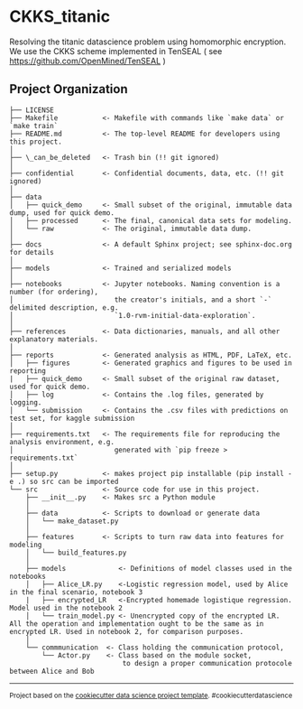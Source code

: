 CKKS_titanic
==============================

Resolving the titanic datascience problem using homomorphic encryption. We use the CKKS scheme implemented in TenSEAL ( see https://github.com/OpenMined/TenSEAL )

Project Organization
------------

    ├── LICENSE
    ├── Makefile           <- Makefile with commands like `make data` or `make train`
    ├── README.md          <- The top-level README for developers using this project.
    │
    ├── \_can_be_deleted   <- Trash bin (!! git ignored)
    │
    ├── confidential       <- Confidential documents, data, etc. (!! git ignored)
    │
    ├── data
    │   ├── quick_demo     <- Small subset of the original, immutable data dump, used for quick demo.
    │   ├── processed      <- The final, canonical data sets for modeling.
    │   └── raw            <- The original, immutable data dump.
    │
    ├── docs               <- A default Sphinx project; see sphinx-doc.org for details
    │
    ├── models             <- Trained and serialized models
    │                         
    ├── notebooks          <- Jupyter notebooks. Naming convention is a number (for ordering),
    │                         the creator's initials, and a short `-` delimited description, e.g.
    │                         `1.0-rvm-initial-data-exploration`.
    │
    ├── references         <- Data dictionaries, manuals, and all other explanatory materials.
    │
    ├── reports            <- Generated analysis as HTML, PDF, LaTeX, etc.
    │   ├── figures        <- Generated graphics and figures to be used in reporting
    |   ├── quick_demo     <- Small subset of the original raw dataset, used for quick demo.
    │   ├── log            <- Contains the .log files, generated by logging.
    │   └── submission     <- Contains the .csv files with predictions on test set, for kaggle submission 
    │
    ├── requirements.txt   <- The requirements file for reproducing the analysis environment, e.g.
    │                         generated with `pip freeze > requirements.txt`
    │
    ├── setup.py           <- makes project pip installable (pip install -e .) so src can be imported
    └── src                <- Source code for use in this project.
        ├── __init__.py    <- Makes src a Python module
        │
        ├── data           <- Scripts to download or generate data
        │   └── make_dataset.py
        │
        ├── features       <- Scripts to turn raw data into features for modeling
        │   └── build_features.py
        │
        ├── models             <- Definitions of model classes used in the notebooks 
        │   ├── Alice_LR.py    <-Logistic regression model, used by Alice in the final scenario, notebook 3
        |   ├── encrypted_LR   <-Encrypted homemade logistique regression. Model used in the notebook 2
        │   └── train_model.py <- Unencrypted copy of the encrypted LR. All the operation and implementation ought to be the same as in encrypted LR. Used in notebook 2, for comparison purposes. 
        │
        └── commmunication  <- Class holding the communication protocol, 
            └── Actor.py    <- Class based on the module socket, 
                                to design a proper communication protocole between Alice and Bob
     
     


--------

<p><small>Project based on the <a target="_blank" href="http://git.equancy.io/tools/cookiecutter-data-science-project/">cookiecutter data science project template</a>. #cookiecutterdatascience</small></p>
